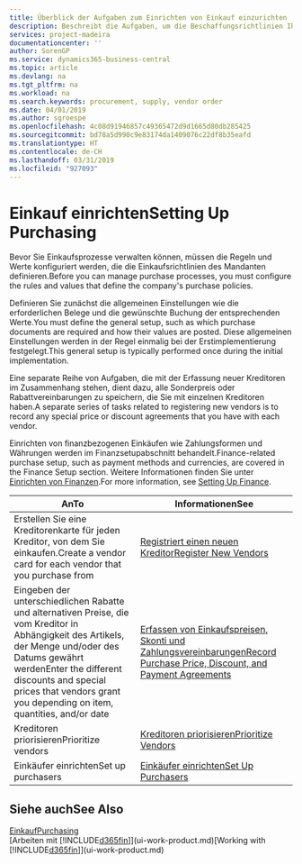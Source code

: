 ```yaml
---
title: Überblick der Aufgaben zum Einrichten von Einkauf einzurichten | Microsoft Docs
description: Beschreibt die Aufgaben, um die Beschaffungsrichtlinien Ihres Mandanten festzulegen und Ihre Einkaufsprozesse einzurichten.
services: project-madeira
documentationcenter: ''
author: SorenGP
ms.service: dynamics365-business-central
ms.topic: article
ms.devlang: na
ms.tgt_pltfrm: na
ms.workload: na
ms.search.keywords: procurement, supply, vendor order
ms.date: 04/01/2019
ms.author: sgroespe
ms.openlocfilehash: 4c08d91946857c49365472d9d1665d80db285425
ms.sourcegitcommit: bd78a5d990c9e83174da1409076c22df8b35eafd
ms.translationtype: HT
ms.contentlocale: de-CH
ms.lasthandoff: 03/31/2019
ms.locfileid: "927093"
---
```

# <a name="setting-up-purchasing"></a><span data-ttu-id="7f3a9-103">Einkauf einrichten</span><span class="sxs-lookup"><span data-stu-id="7f3a9-103">Setting Up Purchasing</span></span>
<span data-ttu-id="7f3a9-104">Bevor Sie Einkaufsprozesse verwalten können, müssen die Regeln und Werte konfiguriert werden, die die Einkaufsrichtlinien des Mandanten definieren.</span><span class="sxs-lookup"><span data-stu-id="7f3a9-104">Before you can manage purchase processes, you must configure the rules and values that define the company's purchase policies.</span></span>

<span data-ttu-id="7f3a9-105">Definieren Sie zunächst die allgemeinen Einstellungen wie die erforderlichen Belege und die gewünschte Buchung der entsprechenden Werte.</span><span class="sxs-lookup"><span data-stu-id="7f3a9-105">You must define the general setup, such as which purchase documents are required and how their values are posted.</span></span> <span data-ttu-id="7f3a9-106">Diese allgemeinen Einstellungen werden in der Regel einmalig bei der Erstimplementierung festgelegt.</span><span class="sxs-lookup"><span data-stu-id="7f3a9-106">This general setup is typically performed once during the initial implementation.</span></span>

<span data-ttu-id="7f3a9-107">Eine separate Reihe von Aufgaben, die mit der Erfassung neuer Kreditoren im Zusammenhang stehen, dient dazu, alle Sonderpreis oder Rabattvereinbarungen zu speichern, die Sie mit einzelnen Kreditoren haben.</span><span class="sxs-lookup"><span data-stu-id="7f3a9-107">A separate series of tasks related to registering new vendors is to record any special price or discount agreements that you have with each vendor.</span></span>

<span data-ttu-id="7f3a9-108">Einrichten von finanzbezogenen Einkäufen wie Zahlungsformen und Währungen werden im Finanzsetupabschnitt behandelt.</span><span class="sxs-lookup"><span data-stu-id="7f3a9-108">Finance-related purchase setup, such as payment methods and currencies, are covered in the Finance Setup section.</span></span> <span data-ttu-id="7f3a9-109">Weitere Informationen finden Sie unter [Einrichten von Finanzen](finance-setup-finance.md).</span><span class="sxs-lookup"><span data-stu-id="7f3a9-109">For more information, see [Setting Up Finance](finance-setup-finance.md).</span></span>

| <span data-ttu-id="7f3a9-110">An</span><span class="sxs-lookup"><span data-stu-id="7f3a9-110">To</span></span> | <span data-ttu-id="7f3a9-111">Informationen</span><span class="sxs-lookup"><span data-stu-id="7f3a9-111">See</span></span> |
| --- | --- |
| <span data-ttu-id="7f3a9-112">Erstellen Sie eine Kreditorenkarte für jeden Kreditor, von dem Sie einkaufen.</span><span class="sxs-lookup"><span data-stu-id="7f3a9-112">Create a vendor card for each vendor that you purchase from</span></span>|[<span data-ttu-id="7f3a9-113">Registriert einen neuen Kreditor</span><span class="sxs-lookup"><span data-stu-id="7f3a9-113">Register New Vendors</span></span>](purchasing-how-register-new-vendors.md) |
| <span data-ttu-id="7f3a9-114">Eingeben der unterschiedlichen Rabatte und alternativen Preise, die vom Kreditor in Abhängigkeit des Artikels, der Menge und/oder des Datums gewährt werden</span><span class="sxs-lookup"><span data-stu-id="7f3a9-114">Enter the different discounts and special prices that vendors grant you depending on item, quantities, and/or date</span></span> |[<span data-ttu-id="7f3a9-115">Erfassen von Einkaufspreisen, Skonti und Zahlungsvereinbarungen</span><span class="sxs-lookup"><span data-stu-id="7f3a9-115">Record Purchase Price, Discount, and Payment Agreements</span></span>](purchasing-how-record-purchase-price-discount-payment-agreements.md) |
| <span data-ttu-id="7f3a9-116">Kreditoren priorisieren</span><span class="sxs-lookup"><span data-stu-id="7f3a9-116">Prioritize vendors</span></span> |[<span data-ttu-id="7f3a9-117">Kreditoren priorisieren</span><span class="sxs-lookup"><span data-stu-id="7f3a9-117">Prioritize Vendors</span></span>](purchasing-how-prioritize-vendors.md) |
| <span data-ttu-id="7f3a9-118">Einkäufer einrichten</span><span class="sxs-lookup"><span data-stu-id="7f3a9-118">Set up purchasers</span></span> |[<span data-ttu-id="7f3a9-119">Einkäufer einrichten</span><span class="sxs-lookup"><span data-stu-id="7f3a9-119">Set Up Purchasers</span></span>](purchasing-how-setup-purchasers.md) |

## <a name="see-also"></a><span data-ttu-id="7f3a9-120">Siehe auch</span><span class="sxs-lookup"><span data-stu-id="7f3a9-120">See Also</span></span>
[<span data-ttu-id="7f3a9-121">Einkauf</span><span class="sxs-lookup"><span data-stu-id="7f3a9-121">Purchasing</span></span>](purchasing-manage-purchasing.md)  
<span data-ttu-id="7f3a9-122">[Arbeiten mit [!INCLUDE[d365fin](includes/d365fin_md.md)]](ui-work-product.md)</span><span class="sxs-lookup"><span data-stu-id="7f3a9-122">[Working with [!INCLUDE[d365fin](includes/d365fin_md.md)]](ui-work-product.md)</span></span>
